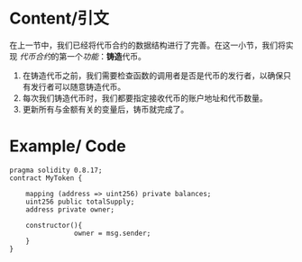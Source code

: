 # Content/引文

在上一节中，我们已经将代币合约的数据结构进行了完善。在这一小节，我们将实现 *代币合约*的第一个*功能*：**铸造**代币。 

1. 在铸造代币之前，我们需要检查函数的调用者是否是代币的发行者，以确保只有发行者可以随意铸造代币。
2. 每次我们铸造代币时，我们都要指定接收代币的账户地址和代币数量。
3. 更新所有与金额有关的变量后，铸币就完成了。

# Example/ Code
```solidity
pragma solidity 0.8.17;
contract MyToken {

    mapping (address => uint256) private balances;
    uint256 public totalSupply;
    address private owner;

    constructor(){
				owner = msg.sender;
	}
}
```